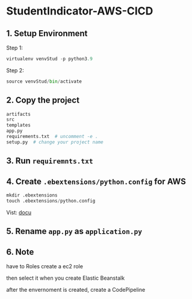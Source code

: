# StudentIndicator-AWS-CICD

## 1. Setup Environment
Step 1:

```python
virtualenv venvStud -p python3.9
```

Step 2:

```python
source venvStud/bin/activate
```

## 2. Copy the project
```python
artifacts
src
templates
app.py
requirements.txt  # uncomment -e .
setup.py  # change your project name 
```

## 3. Run `requiremnts.txt`

## 4. Create `.ebextensions/python.config` for AWS

```python
mkdir .ebextensions
touch .ebextensions/python.config
```
Vist: [docu](https://docs.aws.amazon.com/elasticbeanstalk/latest/dg/create-deploy-python-container.html)

## 5. Rename `app.py` as `application.py`


## 6. Note
have to Roles create a ec2 role

then select it when you create Elastic Beanstalk

after the envernoment is created, create a CodePipeline

